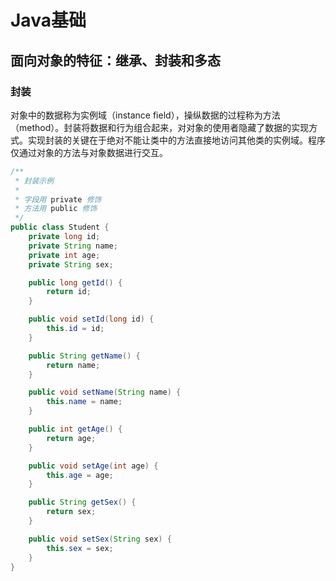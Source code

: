 # Java基础

## 面向对象的特征：继承、封装和多态
### 封装
对象中的数据称为实例域（instance field），操纵数据的过程称为方法（method）。封装将数据和行为组合起来，对对象的使用者隐藏了数据的实现方式。实现封装的关键在于绝对不能让类中的方法直接地访问其他类的实例域。程序仅通过对象的方法与对象数据进行交互。
```java
/**
 * 封装示例
 *
 * 字段用 private 修饰
 * 方法用 public 修饰
 */
public class Student {
    private long id;
    private String name;
    private int age;
    private String sex;

    public long getId() {
        return id;
    }

    public void setId(long id) {
        this.id = id;
    }

    public String getName() {
        return name;
    }

    public void setName(String name) {
        this.name = name;
    }

    public int getAge() {
        return age;
    }

    public void setAge(int age) {
        this.age = age;
    }

    public String getSex() {
        return sex;
    }

    public void setSex(String sex) {
        this.sex = sex;
    }
}
```